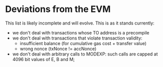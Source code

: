 # Deviations from the EVM

This list is likely incomplete and will evolve. This is as it stands currently:
- we don't deal with transactions whose TO address is a precompile
- we don't deal with transactions that violate transaction validity:
    - insufficient balance (for cumulative gas cost + transfer value)
    - wrong nonce (txNonce != accNonce)
- we don't deal with arbitrary calls to MODEXP: such calls are capped at 4096 bit values of E, B and M;
